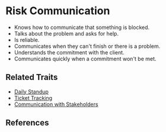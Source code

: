 # Risk Communication

* Knows how to communicate that something is blocked.
* Talks about the problem and asks for help.
* Is reliable.
* Communicates when they can't finish or there is a problem.
* Understands the commitment with the client.
* Communicates quickly when a commitment won't be met.

## Related Traits

* [Daily Standup](standup.md)
* [Ticket Tracking](ticket-tracking.md)
* [Communication with Stakeholders](communication-with-stakeholders.md)

## References

